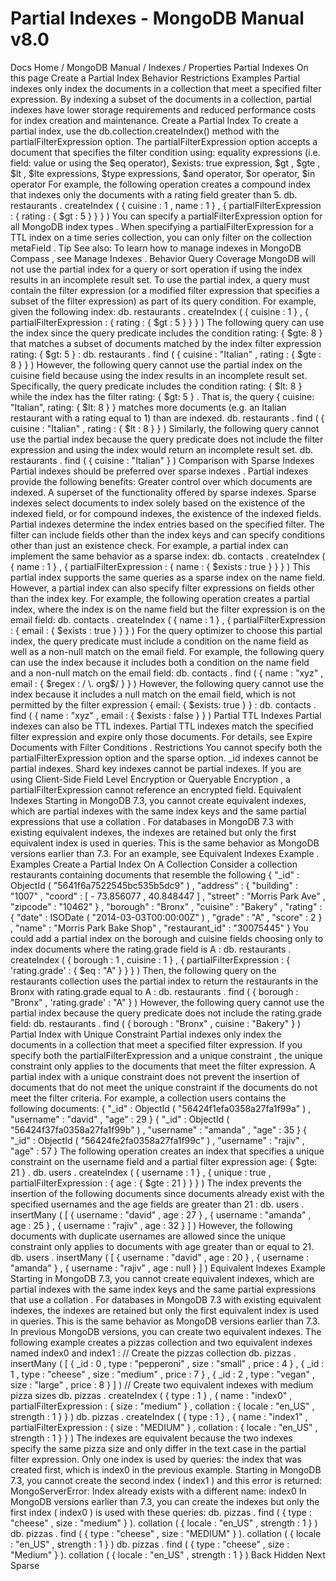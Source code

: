# Partial Indexes - MongoDB Manual v8.0


Docs Home / MongoDB Manual / Indexes / Properties Partial Indexes On this page Create a Partial Index Behavior Restrictions Examples Partial indexes only index the documents in a collection that meet a
specified filter expression. By indexing a subset of the documents in a
collection, partial indexes have lower storage requirements and reduced
performance costs for index creation and maintenance. Create a Partial Index To create a partial index, use the db.collection.createIndex() method with the partialFilterExpression option. The partialFilterExpression option accepts a document that specifies the filter condition using: equality expressions (i.e. field: value or using the $eq operator), $exists: true expression, $gt , $gte , $lt , $lte expressions, $type expressions, $and operator, $or operator, $in operator For example, the following operation creates a compound index that
indexes only the documents with a rating field greater than 5. db. restaurants . createIndex ( { cuisine : 1 , name : 1 } , { partialFilterExpression : { rating : { $gt : 5 } } } ) You can specify a partialFilterExpression option for all MongoDB index types . When specifying a partialFilterExpression for a TTL index on a time series collection,
you can only filter on the collection metaField . Tip See also: To learn how to manage indexes in MongoDB Compass , see Manage Indexes . Behavior Query Coverage MongoDB will not use the partial index for a query or sort operation if
using the index results in an incomplete result set. To use the partial index, a query must contain the filter expression
(or a modified filter expression that specifies a subset of the filter
expression) as part of its query condition. For example, given the following index: db. restaurants . createIndex ( { cuisine : 1 } , { partialFilterExpression : { rating : { $gt : 5 } } } ) The following query can use the index since the query predicate
includes the condition rating: { $gte: 8 } that matches a subset of
documents matched by the index filter expression rating: { $gt: 5
} : db. restaurants . find ( { cuisine : "Italian" , rating : { $gte : 8 } } ) However, the following query cannot use the partial index on the cuisine field because using the index results in an incomplete
result set. Specifically, the query predicate includes the condition rating: { $lt: 8 } while the index has the filter rating: { $gt:
5 } . That is, the query { cuisine: "Italian", rating: { $lt: 8 }
} matches more documents (e.g. an Italian restaurant with a rating
equal to 1) than are indexed. db. restaurants . find ( { cuisine : "Italian" , rating : { $lt : 8 } } ) Similarly, the following query cannot use the partial index because the
query predicate does not include the filter expression and using the
index would return an incomplete result set. db. restaurants . find ( { cuisine : "Italian" } ) Comparison with Sparse Indexes Partial indexes should be preferred over sparse indexes . Partial indexes provide the following benefits: Greater control over which documents are indexed. A superset of the functionality offered by sparse indexes. Sparse indexes select documents to index solely based on the
existence of the indexed field, or for compound indexes, the existence
of the indexed fields. Partial indexes determine the index entries based on the specified
filter. The filter can include fields other than the index keys and
can specify conditions other than just an existence check. For example,
a partial index can implement the same behavior as a sparse index: db. contacts . createIndex ( { name : 1 } , { partialFilterExpression : { name : { $exists : true } } } ) This partial index supports the same queries as a sparse index on the name field. However, a partial index can also specify filter expressions on fields
other than the index key. For example, the following operation creates
a partial index, where the index is on the name field but the
filter expression is on the email field: db. contacts . createIndex ( { name : 1 } , { partialFilterExpression : { email : { $exists : true } } } ) For the query optimizer to choose this partial index, the query
predicate must include a condition on the name field as well
as a non-null match on the email field. For example, the following query can use the index because it includes
both a condition on the name field and a non-null match on the email field: db. contacts . find ( { name : "xyz" , email : { $regex : / \. org$/ } } ) However, the following query cannot use the index because it
includes a null match on the email field, which is not permitted
by the filter expression { email: { $exists: true } } : db. contacts . find ( { name : "xyz" , email : { $exists : false } } ) Partial TTL Indexes Partial indexes can also be TTL indexes. Partial TTL indexes match the
specified filter expression and expire only those documents. For details, see Expire Documents with Filter Conditions . Restrictions You cannot specify both the partialFilterExpression option and
the sparse option. _id indexes cannot be partial indexes. Shard key indexes cannot be partial indexes. If you are using Client-Side Field Level Encryption or Queryable Encryption , a partialFilterExpression cannot reference an
encrypted field. Equivalent Indexes Starting in MongoDB 7.3, you cannot create equivalent indexes, which are
partial indexes with the same index keys and the same partial
expressions that use a collation . For databases in MongoDB 7.3 with existing equivalent indexes, the
indexes are retained but only the first equivalent index is used in
queries. This is the same behavior as MongoDB versions earlier than 7.3. For an example, see Equivalent Indexes Example . Examples Create a Partial Index On A Collection Consider a collection restaurants containing documents that resemble
the following { "_id" : ObjectId ( "5641f6a7522545bc535b5dc9" ) , "address" : { "building" : "1007" , "coord" : [ - 73.856077 , 40.848447 ] , "street" : "Morris Park Ave" , "zipcode" : "10462" } , "borough" : "Bronx" , "cuisine" : "Bakery" , "rating" : { "date" : ISODate ( "2014-03-03T00:00:00Z" ) , "grade" : "A" , "score" : 2 } , "name" : "Morris Park Bake Shop" , "restaurant_id" : "30075445" } You could add a partial index on the borough and cuisine fields
choosing only to index documents where the rating.grade field is A : db. restaurants . createIndex ( { borough : 1 , cuisine : 1 } , { partialFilterExpression : { 'rating.grade' : { $eq : "A" } } } ) Then, the following query on the restaurants collection uses the partial index
to return the restaurants in the Bronx with rating.grade equal to A : db. restaurants . find ( { borough : "Bronx" , 'rating.grade' : "A" } ) However, the following query cannot use the partial index because the
query predicate does not include the rating.grade field: db. restaurants . find ( { borough : "Bronx" , cuisine : "Bakery" } ) Partial Index with Unique Constraint Partial indexes only index the documents in a collection that meet a
specified filter expression. If you specify both the partialFilterExpression and a unique constraint , the unique constraint only applies to the
documents that meet the filter expression. A partial index with a
unique constraint does not prevent the insertion of documents that do
not meet the unique constraint if the documents do not meet the filter
criteria. For example, a collection users contains the following documents: { "_id" : ObjectId ( "56424f1efa0358a27fa1f99a" ) , "username" : "david" , "age" : 29 } { "_id" : ObjectId ( "56424f37fa0358a27fa1f99b" ) , "username" : "amanda" , "age" : 35 } { "_id" : ObjectId ( "56424fe2fa0358a27fa1f99c" ) , "username" : "rajiv" , "age" : 57 } The following operation creates an index that specifies a unique
constraint on the username field and a partial
filter expression age: { $gte: 21 } . db. users . createIndex ( { username : 1 } , { unique : true , partialFilterExpression : { age : { $gte : 21 } } } ) The index prevents the insertion of the following documents since
documents already exist with the specified usernames and the age fields are greater than 21 : db. users . insertMany ( [ { username : "david" , age : 27 } , { username : "amanda" , age : 25 } , { username : "rajiv" , age : 32 } ] ) However, the following documents with duplicate usernames are allowed
since the unique constraint only applies to documents with age greater than or equal to 21. db. users . insertMany ( [ { username : "david" , age : 20 } , { username : "amanda" } , { username : "rajiv" , age : null } ] ) Equivalent Indexes Example Starting in MongoDB 7.3, you cannot create equivalent indexes, which are
partial indexes with the same index keys and the same partial
expressions that use a collation . For databases in MongoDB 7.3 with existing equivalent indexes, the
indexes are retained but only the first equivalent index is used in
queries. This is the same behavior as MongoDB versions earlier than 7.3. In previous MongoDB versions, you can create two equivalent indexes. The
following example creates a pizzas collection and two equivalent
indexes named index0 and index1 : // Create the pizzas collection db. pizzas . insertMany ( [ { _id : 0 , type : "pepperoni" , size : "small" , price : 4 } , { _id : 1 , type : "cheese" , size : "medium" , price : 7 } , { _id : 2 , type : "vegan" , size : "large" , price : 8 } ] ) // Create two equivalent indexes with medium pizza sizes db. pizzas . createIndex ( { type : 1 } , { name : "index0" , partialFilterExpression : { size : "medium" } , collation : { locale : "en_US" , strength : 1 } } ) db. pizzas . createIndex ( { type : 1 } , { name : "index1" , partialFilterExpression : { size : "MEDIUM" } , collation : { locale : "en_US" , strength : 1 } } ) The indexes are equivalent because the two indexes specify the same
pizza size and only differ in the text case in the partial filter
expression. Only one index is used by queries: the index that was
created first, which is index0 in the previous example. Starting in MongoDB 7.3, you cannot create the second index ( index1 )
and this error is returned: MongoServerError: Index already exists with a different name: index0 In MongoDB versions earlier than 7.3, you can create the indexes but
only the first index ( index0 ) is used with these queries: db. pizzas . find ( { type : "cheese" , size : "medium" } ). collation ( { locale : "en_US" , strength : 1 } ) db. pizzas . find ( { type : "cheese" , size : "MEDIUM" } ). collation ( { locale : "en_US" , strength : 1 } ) db. pizzas . find ( { type : "cheese" , size : "Medium" } ). collation ( { locale : "en_US" , strength : 1 } ) Back Hidden Next Sparse
